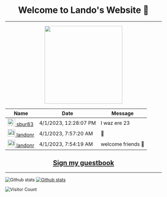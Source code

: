 
<div align="center">
<h1>Welcome to Lando's Website 👋</h1>
</div>
<hr>

<div align="center">
<a href="https://github.com/landonr/landonr/issues/1#issuecomment-new">
<img width=250 src="https://user-images.githubusercontent.com/2607659/229271115-fb199174-3ff9-4d43-8ef7-f9ddfb508e13.gif"/>
</a>


<!-- Guestbook -->
| Name | Date | Message |
|---|---|---|
| <a href="https://github.com/sbur83"><img width="24" src="https://avatars.githubusercontent.com/u/73172588?s=24&v=4" alt="sbur83" /> sbur83</a> |4/1/2023, 12:28:07 PM|I waz ere 23|
| <a href="https://github.com/landonr"><img width="24" src="https://avatars.githubusercontent.com/u/2607659?s=24&u=4d0fb889793b32d174e176883c48ed6266755f91&v=4" alt="landonr" /> landonr</a> |4/1/2023, 7:57:20 AM|🎇|
| <a href="https://github.com/landonr"><img width="24" src="https://avatars.githubusercontent.com/u/2607659?s=24&u=4d0fb889793b32d174e176883c48ed6266755f91&v=4" alt="landonr" /> landonr</a> |4/1/2023, 7:54:19 AM|welcome friends 👫|
<!-- /Guestbook -->
## [Sign my guestbook](https://github.com/landonr/landonr/issues/1#issuecomment-new)
</div>
<hr>

<picture>
  <source media="(prefers-color-scheme: dark)" srcset="https://github-readme-stats.vercel.app/api?username=landonr&count_private=true&show_icons=true&theme=dark">
  <source media="(prefers-color-scheme: light)" srcset="https://github-readme-stats.vercel.app/api?username=landonr&count_private=true&show_icons=true&theme=light">
  <img alt="Github stats">
</picture>

<a href="https://github.com/landonr/homeThing">
<picture>
  <source media="(prefers-color-scheme: dark)" srcset="https://github-readme-stats.vercel.app/api/pin?username=landonr&repo=homeThing&count_private=true&show_icons=true&theme=dark">
  <img alt="Github stats">
  <source media="(prefers-color-scheme: light)" srcset="https://github-readme-stats.vercel.app/api/pin?username=landonr&repo=homeThing&count_private=true&show_icons=true&theme=light">
</picture>
</a>

![Visitor Count](https://profile-counter.glitch.me/landonr/count.svg)

<!--
**landonr/landonr** is a ✨ _special_ ✨ repository because its `README.md` (this file) appears on your GitHub profile.

Here are some ideas to get you started:

- 🔭 I’m currently working on ...
- 🌱 I’m currently learning ...
- 👯 I’m looking to collaborate on ...
- 🤔 I’m looking for help with ...
- 💬 Ask me about ...
- 📫 How to reach me: ...
- 😄 Pronouns: ...
- ⚡ Fun fact: ...
-->
